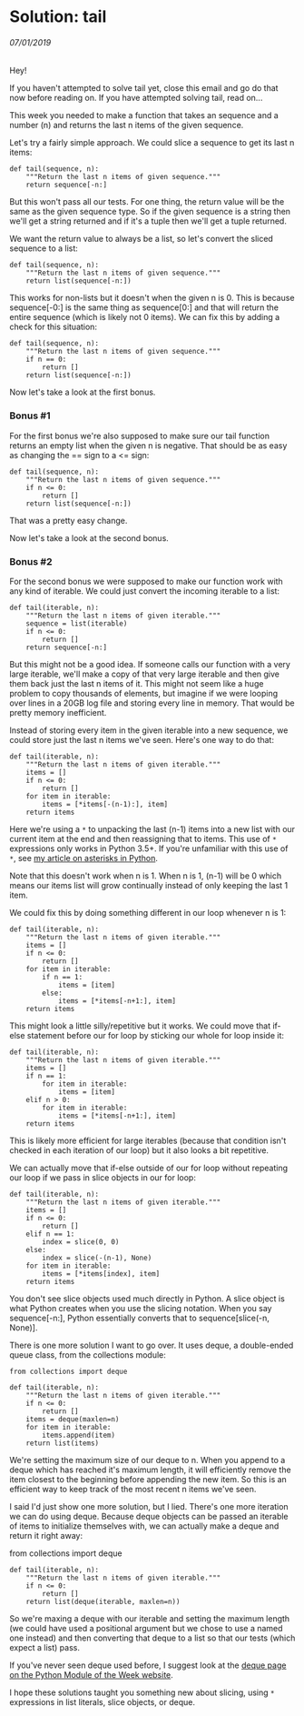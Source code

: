 # Solution: tail
###### 07/01/2019
Hey!

If you haven't attempted to solve tail yet, close this email and go do that now before reading on. If you have attempted solving tail, read on...

This week you needed to make a function that takes an sequence and a number (n) and returns the last n items of the given sequence.

Let's try a fairly simple approach. We could slice a sequence to get its last n items:
```
def tail(sequence, n):
    """Return the last n items of given sequence."""
    return sequence[-n:]
```
But this won't pass all our tests. For one thing, the return value will be the same as the given sequence type. So if the given sequence is a string then we'll get a string returned and if it's a tuple then we'll get a tuple returned.

We want the return value to always be a list, so let's convert the sliced sequence to a list:
```
def tail(sequence, n):
    """Return the last n items of given sequence."""
    return list(sequence[-n:])
```
This works for non-lists but it doesn't when the given n is 0. This is because sequence[-0:] is the same thing as sequence[0:] and that will return the entire sequence (which is likely not 0 items). We can fix this by adding a check for this situation:
```
def tail(sequence, n):
    """Return the last n items of given sequence."""
    if n == 0:
        return []
    return list(sequence[-n:])
```
Now let's take a look at the first bonus.

### Bonus #1
For the first bonus we're also supposed to make sure our tail function returns an empty list when the given n is negative. That should be as easy as changing the == sign to a <= sign:
```
def tail(sequence, n):
    """Return the last n items of given sequence."""
    if n <= 0:
        return []
    return list(sequence[-n:])
```
That was a pretty easy change.

Now let's take a look at the second bonus.

### Bonus #2
For the second bonus we were supposed to make our function work with any kind of iterable. We could just convert the incoming iterable to a list:
```
def tail(iterable, n):
    """Return the last n items of given iterable."""
    sequence = list(iterable)
    if n <= 0:
        return []
    return sequence[-n:]
```
But this might not be a good idea. If someone calls our function with a very large iterable, we'll make a copy of that very large iterable and then give them back just the last n items of it. This might not seem like a huge problem to copy thousands of elements, but imagine if we were looping over lines in a 20GB log file and storing every line in memory. That would be pretty memory inefficient.

Instead of storing every item in the given iterable into a new sequence, we could store just the last n items we've seen. Here's one way to do that:
```
def tail(iterable, n):
    """Return the last n items of given iterable."""
    items = []
    if n <= 0:
        return []
    for item in iterable:
        items = [*items[-(n-1):], item]
    return items
```
Here we're using a `*` to unpacking the last (n-1) items into a new list with our current item at the end and then reassigning that to items. This use of `*` expressions only works in Python 3.5+. If you're unfamiliar with this use of `*`, see [my article on asterisks in Python](https://treyhunner.com/2018/10/asterisks-in-python-what-they-are-and-how-to-use-them/).

Note that this doesn't work when n is 1. When n is 1, (n-1) will be 0 which means our items list will grow continually instead of only keeping the last 1 item.

We could fix this by doing something different in our loop whenever n is 1:
```
def tail(iterable, n):
    """Return the last n items of given iterable."""
    items = []
    if n <= 0:
        return []
    for item in iterable:
        if n == 1:
            items = [item]
        else:
            items = [*items[-n+1:], item]
    return items
```
This might look a little silly/repetitive but it works. We could move that if- else statement before our for loop by sticking our whole for loop inside it:
```
def tail(iterable, n):
    """Return the last n items of given iterable."""
    items = []
    if n == 1:
        for item in iterable:
            items = [item]
    elif n > 0:
        for item in iterable:
            items = [*items[-n+1:], item]
    return items
```
This is likely more efficient for large iterables (because that condition isn't checked in each iteration of our loop) but it also looks a bit repetitive.

We can actually move that if-else outside of our for loop without repeating our loop if we pass in slice objects in our for loop:
```
def tail(iterable, n):
    """Return the last n items of given iterable."""
    items = []
    if n <= 0:
        return []
    elif n == 1:
        index = slice(0, 0)
    else:
        index = slice(-(n-1), None)
    for item in iterable:
        items = [*items[index], item]
    return items
```
You don't see slice objects used much directly in Python. A slice object is what Python creates when you use the slicing notation. When you say sequence[-n:], Python essentially converts that to sequence[slice(-n, None)].

There is one more solution I want to go over. It uses deque, a double-ended queue class, from the collections module:
```
from collections import deque

def tail(iterable, n):
    """Return the last n items of given iterable."""
    if n <= 0:
        return []
    items = deque(maxlen=n)
    for item in iterable:
        items.append(item)
    return list(items)
```
We're setting the maximum size of our deque to n. When you append to a deque which has reached it's maximum length, it will efficiently remove the item closest to the beginning before appending the new item. So this is an efficient way to keep track of the most recent n items we've seen.

I said I'd just show one more solution, but I lied. There's one more iteration we can do using deque. Because deque objects can be passed an iterable of items to initialize themselves with, we can actually make a deque and return it right away:

from collections import deque
```
def tail(iterable, n):
    """Return the last n items of given iterable."""
    if n <= 0:
        return []
    return list(deque(iterable, maxlen=n))
```
So we're maxing a deque with our iterable and setting the maximum length (we could have used a positional argument but we chose to use a named one instead) and then converting that deque to a list so that our tests (which expect a list) pass.

If you've never seen deque used before, I suggest look at the [deque page on the Python Module of the Week website](https://pymotw.com/3/collections/deque.html).

I hope these solutions taught you something new about slicing, using `*` expressions in list literals, slice objects, or deque.
